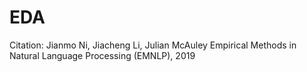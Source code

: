 # EDA

Citation:
Jianmo Ni, Jiacheng Li, Julian McAuley
Empirical Methods in Natural Language Processing (EMNLP), 2019
